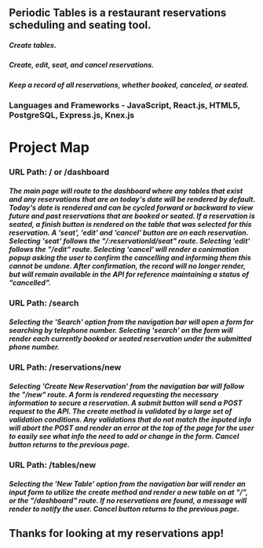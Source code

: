 ## Periodic Tables is a restaurant reservations scheduling and seating tool.

##### Create tables.

##### Create, edit, seat, and cancel reservations.

##### Keep a record of all reservations, whether booked, canceled, or seated.

### Languages and Frameworks - JavaScript, React.js, HTML5, PostgreSQL, Express.js, Knex.js

# Project Map

### URL Path: / or /dashboard

##### The main page will route to the dashboard where any tables that exist and any reservations that are on today's date will be rendered by default. Today's date is rendered and can be cycled forward or backward to view future and past reservations that are booked or seated. If a reservation is seated, a finish button is rendered on the table that was selected for this reservation. A 'seat', 'edit' and 'cancel' button are on each reservation. Selecting 'seat' follows the "/:reservationId/seat" route. Selecting 'edit' follows the "/edit" route. Selecting 'cancel' will render a conirmation popup asking the user to confirm the cancelling and informing them this cannot be undone. After confirmation, the record will no longer render, but will remain available in the API for reference maintaining a status of "cancelled".

### URL Path: /search

##### Selecting the 'Search' option from the navigation bar will open a form for searching by telephone number. Selecting 'search' on the form will render each currently booked or seated reservation under the submitted phone number.

### URL Path: /reservations/new

##### Selecting 'Create New Reservation' from the navigation bar will follow the "/new" route. A form is rendered requesting the necessary information to secure a reservation. A submit button will send a POST request to the API. The create method is validated by a large set of validation conditions. Any validations that do not match the inputed info will abort the POST and render an error at the top of the page for the user to easily see what info the need to add or change in the form. Cancel button returns to the previous page.

### URL Path: /tables/new

##### Selecting the 'New Table' option from the navigation bar will render an input form to utilize the create method and render a new table on at "/", or the "/dashboard" route. If no reservations are found, a message will render to notify the user. Cancel button returns to the previous page.

## Thanks for looking at my reservations app!
